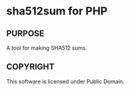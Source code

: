 sha512sum for PHP
==============

PURPOSE
-------
A tool for making SHA512 sums.

COPYRIGHT
---------
This software is licensed under Public Domain.
